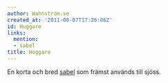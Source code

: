 ```yaml
---
author: Wahnstrom.se
created_at: '2011-08-07T17:26:06Z'
id: Huggare
links:
  mention:
  - sabel
title: Huggare
---
```


En korta och bred [sabel] som främst används till sjöss.

  [sabel]: sabel